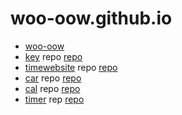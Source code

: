 # woo-oow.github.io

* [woo-oow](https://woo-oow.github.io)
* [key](/key/) repo [repo](https://github.com/woo-oow/key)
* [timewebsite](/timewebsite) repo [repo](https://github.com/woo-oow/timewebsite)
* [car](/block/) repo [repo](https://github.com/woo-oow/block)
* [cal](/cal/) repo [repo](https://github.com/woo-oow/cal)
* [timer](/simpletimer/) rep [repo](https://github.com/woo-oow/simpletimer)

